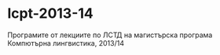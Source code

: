lcpt-2013-14
============

Програмите от лекциите по ЛСТД на магистърска програма Компютърна лингвистика, 2013/14
